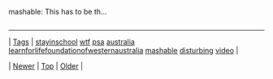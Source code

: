 <!--
title: mashable
date: 2020-06-28T15:27:00.261Z
tags: stayinschool, wtf, psa, australia, learnforlifefoundationofwesternaustralia, mashable, disturbing, video
-->


mashable: This has to be th...

<video controls="controls" autoplay="autoplay" src="https://www.youtube.com/watch?v=STHpMUYeznQ" type="video/mp4" width="0" height="0"></video>

<!--BOTTOM-POST-NAVIGATION-->
---

| [Tags](tags.md) | [stayinschool](tag-stayinschool.md) [wtf](tag-wtf.md) [psa](tag-psa.md) [australia](tag-australia.md) [learnforlifefoundationofwesternaustralia](tag-learnforlifefoundationofwesternaustralia.md) [mashable](tag-mashable.md) [disturbing](tag-disturbing.md) [video](tag-video.md) |

| [Newer](74876628630.md) | [Top](index.md) | [Older](75140450249.md) |